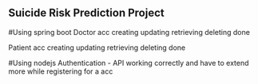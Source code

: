 ## Suicide Risk Prediction Project

#Using spring boot
Doctor acc creating
           updating
           retrieving 
           deleting done
           
Patient acc creating 
            updating
            retrieving
            deleting done

#Using nodejs
Authentication - API working correctly and have to extend more while registering for a acc
           
           
           
